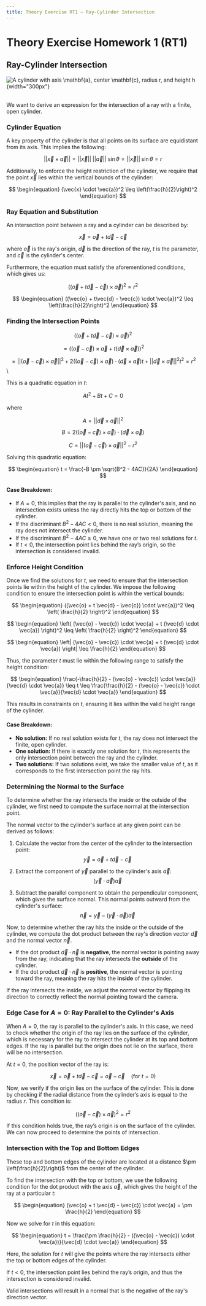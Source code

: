 ```yaml
---
title: Theory Exercise RT1 – Ray-Cylinder Intersection
---
```


# Theory Exercise Homework 1 (RT1)

## Ray-Cylinder Intersection

![A cylinder with axis $\mathbf{a}$, center $\mathbf{c}$, radius $r$, and height $h$](images/cyl_diagram.png){width="300px"}

\
We want to derive an expression for the intersection of a ray with a finite, open cylinder.

### Cylinder Equation

A key property of the cylinder is that all points on its surface are equidistant from its axis. This implies the following:

$$
\begin{equation}
||\vec{x} \times \vec{a}|| = ||\vec{x}|| \; ||\vec{a}|| \; \sin\theta = ||\vec{x}|| \; \sin\theta = r
\end{equation}
$$

Additionally, to enforce the height restriction of the cylinder, we require that the point $\vec{x}$ lies within the vertical bounds of the cylinder:

$$
\begin{equation}
(\vec{x} \cdot \vec{a})^2 \leq \left(\frac{h}{2}\right)^2
\end{equation}
$$

### Ray Equation and Substitution

An intersection point between a ray and a cylinder can be described by:

$$
\begin{equation}
\vec{x} = \vec{o} + t \vec{d} - \vec{c}
\end{equation}
$$

where $\vec{o}$ is the ray's origin, $\vec{d}$ is the direction of the ray, $t$ is the parameter, and $\vec{c}$ is the cylinder's center.

Furthermore, the equation must satisfy the aforementioned conditions, which gives us:

$$
\begin{equation}
((\vec{o} + t\vec{d} - \vec{c}) \times \vec{a})^2 = r^2
\end{equation}
$$

$$
\begin{equation}
((\vec{o} + t\vec{d} - \vec{c}) \cdot \vec{a})^2 \leq \left(\frac{h}{2}\right)^2
\end{equation}
$$

### Finding the Intersection Points

$$
\begin{equation}
((\vec{o} + t\vec{d} - \vec{c}) \times \vec{a})^2
\end{equation}
$$

$$
\begin{equation}
= ((\vec{o} - \vec{c}) \times \vec{a} + t (\vec{d} \times \vec{a}))^2
\end{equation}
$$

$$
\begin{equation}
= ||(\vec{o} - \vec{c}) \times \vec{a}||^2 + 2((\vec{o} - \vec{c}) \times \vec{a}) \cdot (\vec{d} \times \vec{a})t + ||\vec{d} \times \vec{a}||^2 t^2 = r^2
\end{equation}
$$\


This is a quadratic equation in $t$:

$$
\begin{equation}
At^2 + Bt + C = 0
\end{equation}
$$

where

$$
\begin{equation}
A = ||\vec{d} \times \vec{a}||^2
\end{equation}
$$

$$
\begin{equation}
B = 2 ((\vec{o} - \vec{c}) \times \vec{a}) \cdot (\vec{d} \times \vec{a})
\end{equation}
$$

$$
\begin{equation}
C = ||(\vec{o} - \vec{c}) \times \vec{a}||^2 - r^2
\end{equation}
$$

Solving this quadratic equation:

$$
\begin{equation}
t = \frac{-B \pm \sqrt{B^2 - 4AC}}{2A}
\end{equation}
$$

#### Case Breakdown:
- If $A = 0$, this implies that the ray is parallel to the cylinder's axis, and no intersection exists unless the ray directly hits the top or bottom of the cylinder.
- If the discriminant $B^2 - 4AC < 0$, there is no real solution, meaning the ray does not intersect the cylinder.
- If the discriminant $B^2 - 4AC \geq 0$, we have one or two real solutions for $t$.
- If $t < 0$, the intersection point lies behind the ray’s origin, so the intersection is considered invalid.

### Enforce Height Condition

Once we find the solutions for $t$, we need to ensure that the intersection points lie within the height of the cylinder. We impose the following condition to ensure the intersection point is within the vertical bounds:

$$
\begin{equation}
((\vec{o} + t \vec{d} - \vec{c}) \cdot \vec{a})^2 \leq \left( \frac{h}{2} \right)^2
\end{equation}
$$

$$
\begin{equation}
\left( (\vec{o} - \vec{c}) \cdot \vec{a} + t (\vec{d} \cdot \vec{a}) \right)^2 \leq \left( \frac{h}{2} \right)^2
\end{equation}
$$

$$
\begin{equation}
\left| (\vec{o} - \vec{c}) \cdot \vec{a} + t (\vec{d} \cdot \vec{a}) \right| \leq \frac{h}{2}
\end{equation}
$$

Thus, the parameter $t$ must lie within the following range to satisfy the height condition:

$$
\begin{equation}
\frac{-\frac{h}{2} - (\vec{o} - \vec{c}) \cdot \vec{a}}{\vec{d} \cdot \vec{a}} \leq t \leq \frac{\frac{h}{2} - (\vec{o} - \vec{c}) \cdot \vec{a}}{\vec{d} \cdot \vec{a}}
\end{equation}
$$

This results in constraints on $t$, ensuring it lies within the valid height range of the cylinder.

#### Case Breakdown:
- **No solution:** If no real solution exists for $t$, the ray does not intersect the finite, open cylinder.
- **One solution:** If there is exactly one solution for $t$, this represents the only intersection point between the ray and the cylinder.
- **Two solutions:** If two solutions exist, we take the smaller value of $t$, as it corresponds to the first intersection point the ray hits.

### Determining the Normal to the Surface

To determine whether the ray intersects the inside or the outside of the cylinder, we first need to compute the surface normal at the intersection point.

The normal vector to the cylinder's surface at any given point can be derived as follows:

1. Calculate the vector from the center of the cylinder to the intersection point:
    $$
    \begin{equation}
    \vec{y} = \vec{o} + t\vec{d} - \vec{c}
    \end{equation}
    $$

2. Extract the component of $\vec{y}$ parallel to the cylinder's axis $\vec{a}$:
    $$
    \begin{equation}
    (\vec{y} \cdot \vec{a}) \vec{a}
    \end{equation}
    $$

3. Subtract the parallel component to obtain the perpendicular component, which gives the surface normal. This normal points outward from the cylinder's surface:
    $$
    \begin{equation}
    \vec{n} = \vec{y} - (\vec{y} \cdot \vec{a}) \vec{a}
    \end{equation}
    $$

Now, to determine whether the ray hits the inside or the outside of the cylinder, we compute the dot product between the ray's direction vector $\vec{d}$ and the normal vector $\vec{n}$.

- If the dot product $\vec{d} \cdot \vec{n}$ is **negative**, the normal vector is pointing away from the ray, indicating that the ray intersects the **outside** of the cylinder.
- If the dot product $\vec{d} \cdot \vec{n}$ is **positive**, the normal vector is pointing toward the ray, meaning the ray hits the **inside** of the cylinder.

If the ray intersects the inside, we adjust the normal vector by flipping its direction to correctly reflect the normal pointing toward the camera.

### Edge Case for $A = 0$: Ray Parallel to the Cylinder's Axis

When $A = 0$, the ray is parallel to the cylinder's axis. In this case, we need to check whether the origin of the ray lies on the surface of the cylinder, which is necessary for the ray to intersect the cylinder at its top and bottom edges. If the ray is parallel but the origin does not lie on the surface, there will be no intersection.

 At $t = 0$, the position vector of the ray is:

$$
\begin{equation}
\vec{x} = \vec{o} + t \vec{d} - \vec{c} = \vec{o} - \vec{c} \quad \text{(for } t = 0\text{)}
\end{equation}
$$

Now, we verify if the origin lies on the surface of the cylinder. This is done by checking if the radial distance from the cylinder’s axis is equal to the radius $r$. This condition is:

$$
\begin{equation}
((\vec{o} - \vec{c}) \times \vec{a})^2 = r^2
\end{equation}
$$

If this condition holds true, the ray’s origin is on the surface of the cylinder. We can now proceed to determine the points of intersection.

### Intersection with the Top and Bottom Edges

These top and bottom edges of the cylinder are located at a distance $\pm \left(\frac{h}{2}\right)$ from the center of the cylinder. 

To find the intersection with the top or bottom, we use the following condition for the dot product with the axis $\vec{a}$, which gives the height of the ray at a particular $t$:

$$
\begin{equation}
(\vec{o} + t \vec{d} - \vec{c}) \cdot \vec{a} = \pm \frac{h}{2}
\end{equation}
$$

Now we solve for $t$ in this equation:

$$
\begin{equation}
t = \frac{\pm \frac{h}{2} - ((\vec{o} - \vec{c}) \cdot \vec{a})}{\vec{d} \cdot \vec{a}}
\end{equation}
$$

Here, the solution for $t$ will give the points where the ray intersects either the top or bottom edges of the cylinder.

If $t < 0$, the intersection point lies behind the ray’s origin, and thus the intersection is considered invalid.

Valid intersections will result in a normal that is the negative of the ray's direction vector.